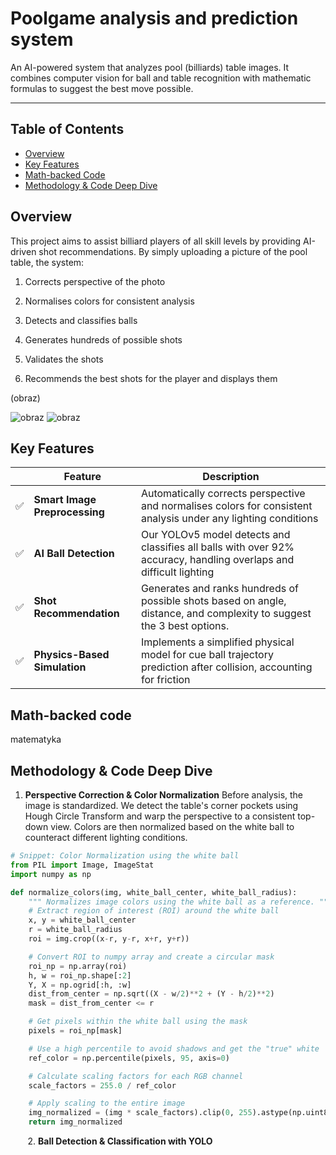 # Poolgame analysis and prediction system

An AI-powered system that analyzes pool (billiards) table images. It combines computer vision for ball and table recognition with mathematic formulas to suggest the best move possible.

<hr>



## Table of Contents

- [Overview](#overview)
- [Key Features](#key-features)
- [Math-backed Code](#Math-backed-code)
- [Methodology & Code Deep Dive](#methodology--code-deep-dive)

## Overview

This project aims to assist billiard players of all skill levels by providing AI-driven shot recommendations. By simply uploading a picture of the pool table, the system:

1. Corrects perspective of the photo
  
2. Normalises colors for consistent analysis
  
3. Detects and classifies balls
  
4. Generates hundreds of possible shots
  
5. Validates the shots
  
6. Recommends the best shots for the player and displays them
  

(obraz)

![obraz](img/zestawienie%20stolu%20tlo.png)
![obraz](img/zestawienie%20stolu.png)









## Key Features

|     | Feature | Description |
| --- | --- | --- |
| ✅   | **Smart Image Preprocessing** | Automatically corrects perspective and normalises colors for consistent analysis under any lighting conditions |
| ✅   | **AI Ball Detection** | Our YOLOv5 model detects and classifies all balls with over 92% accuracy, handling overlaps and difficult lighting |
| ✅   | **Shot Recommendation** | Generates and ranks hundreds of possible shots based on angle, distance, and complexity to suggest the 3 best options. |
| ✅   | **Physics-Based Simulation** | Implements a simplified physical model for cue ball trajectory prediction after collision, accounting for friction |

## Math-backed code

matematyka

## Methodology & Code Deep Dive

1. **Perspective Correction & Color Normalization** 
  Before analysis, the image is standardized. We detect the table's corner pockets using Hough Circle Transform and warp the perspective to a consistent top-down view. Colors are then normalized based on the white ball to counteract different lighting conditions.
  
  ```python
  # Snippet: Color Normalization using the white ball
  from PIL import Image, ImageStat
  import numpy as np
  
  def normalize_colors(img, white_ball_center, white_ball_radius):
      """ Normalizes image colors using the white ball as a reference. """
      # Extract region of interest (ROI) around the white ball
      x, y = white_ball_center
      r = white_ball_radius
      roi = img.crop((x-r, y-r, x+r, y+r))
  
      # Convert ROI to numpy array and create a circular mask
      roi_np = np.array(roi)
      h, w = roi_np.shape[:2]
      Y, X = np.ogrid[:h, :w]
      dist_from_center = np.sqrt((X - w/2)**2 + (Y - h/2)**2)
      mask = dist_from_center <= r
  
      # Get pixels within the white ball using the mask
      pixels = roi_np[mask]
  
      # Use a high percentile to avoid shadows and get the "true" white
      ref_color = np.percentile(pixels, 95, axis=0)
  
      # Calculate scaling factors for each RGB channel
      scale_factors = 255.0 / ref_color
  
      # Apply scaling to the entire image
      img_normalized = (img * scale_factors).clip(0, 255).astype(np.uint8)
      return img_normalized
  ```
  

       2. **Ball Detection & Classification with YOLO**